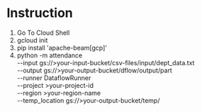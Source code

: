# Instruction

1)  Go To Cloud Shell
2)  gcloud init
3)  pip install 'apache-beam[gcp]'
4)  python -m attendance \
	--input gs://>your-input-bucket/csv-files/input/dept_data.txt \
	--output gs://>your-output-bucket/dflow/output/part \
	--runner DataflowRunner \
	--project >your-project-id \
	--region >your-region-name \
	--temp_location gs://>your-output-bucket/temp/ 
